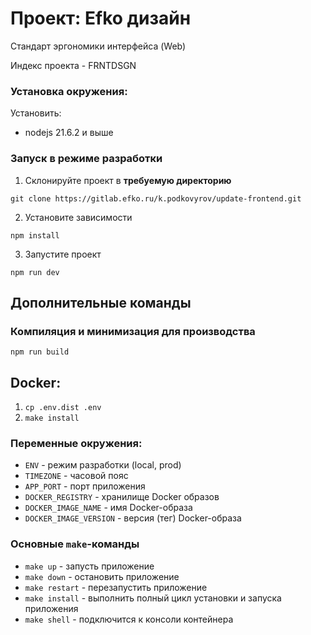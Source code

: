 # Проект: Efko дизайн

Cтандарт эргономики интерфейса (Web)

Индекс проекта - FRNTDSGN

### Установка окружения:

Установить:
- nodejs 21.6.2 и выше

### Запуск в режиме разработки

1. Склонируйте проект в **требуемую директорию**

~~~
git clone https://gitlab.efko.ru/k.podkovyrov/update-frontend.git
~~~

2. Установите зависимости

~~~
npm install
~~~

3. Запустите проект

 ~~~
 npm run dev
 ~~~

## Дополнительные команды

### Компиляция и минимизация для производства
```
npm run build
```

## Docker:

1. `cp .env.dist .env`
2. `make install`

### Переменные окружения:

- `ENV` - режим разработки (local, prod)
- `TIMEZONE` - часовой пояс
- `APP_PORT` - порт приложения
- `DOCKER_REGISTRY` - хранилище Docker образов
- `DOCKER_IMAGE_NAME` - имя Docker-образа
- `DOCKER_IMAGE_VERSION` - версия (тег) Docker-образа

### Основные `make`-команды

* `make up` - запусть приложение
* `make down` - остановить приложение
* `make restart` - перезапустить приложение
* `make install` - выполнить полный цикл установки и запуска приложения
* `make shell` - подключится к консоли контейнера
